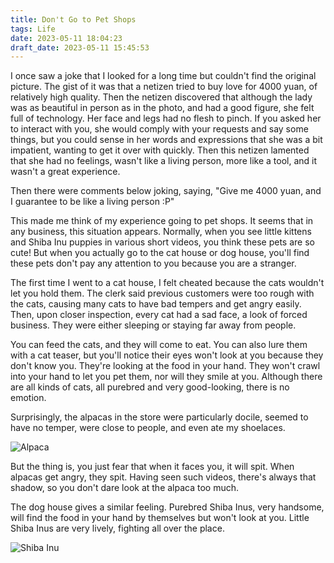 ```yaml
---
title: Don't Go to Pet Shops
tags: Life
date: 2023-05-11 18:04:23
draft_date: 2023-05-11 15:45:53
---
```


I once saw a joke that I looked for a long time but couldn't find the original picture. The gist of it was that a netizen tried to buy love for 4000 yuan, of relatively high quality. Then the netizen discovered that although the lady was as beautiful in person as in the photo, and had a good figure, she felt full of technology. Her face and legs had no flesh to pinch. If you asked her to interact with you, she would comply with your requests and say some things, but you could sense in her words and expressions that she was a bit impatient, wanting to get it over with quickly. Then this netizen lamented that she had no feelings, wasn't like a living person, more like a tool, and it wasn't a great experience.

Then there were comments below joking, saying, "Give me 4000 yuan, and I guarantee to be like a living person :P"

This made me think of my experience going to pet shops. It seems that in any business, this situation appears. Normally, when you see little kittens and Shiba Inu puppies in various short videos, you think these pets are so cute! But when you actually go to the cat house or dog house, you'll find these pets don't pay any attention to you because you are a stranger.

The first time I went to a cat house, I felt cheated because the cats wouldn't let you hold them. The clerk said previous customers were too rough with the cats, causing many cats to have bad tempers and get angry easily. Then, upon closer inspection, every cat had a sad face, a look of forced business. They were either sleeping or staying far away from people.

You can feed the cats, and they will come to eat. You can also lure them with a cat teaser, but you'll notice their eyes won't look at you because they don't know you. They're looking at the food in your hand. They won't crawl into your hand to let you pet them, nor will they smile at you. Although there are all kinds of cats, all purebred and very good-looking, there is no emotion.

Surprisingly, the alpacas in the store were particularly docile, seemed to have no temper, were close to people, and even ate my shoelaces.

![Alpaca](1.jpg)

But the thing is, you just fear that when it faces you, it will spit. When alpacas get angry, they spit. Having seen such videos, there's always that shadow, so you don't dare look at the alpaca too much.

The dog house gives a similar feeling. Purebred Shiba Inus, very handsome, will find the food in your hand by themselves but won't look at you. Little Shiba Inus are very lively, fighting all over the place.

![Shiba Inu](2.jpg)

